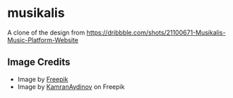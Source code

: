 # musikalis

A clone of the design from https://dribbble.com/shots/21100671-Musikalis-Music-Platform-Website

## Image Credits

- Image by [Freepik](https://www.freepik.com/free-photo/low-angle-female-dj-club_5795392.htm#page=2&position=9&from_view=collections)
- Image by [KamranAydinov](https://www.freepik.com/free-photo/black-standing-micropfone-studio_7608080.htm#query=microphone%20clip%20art&position=0&from_view=keyword&track=ais) on Freepik
